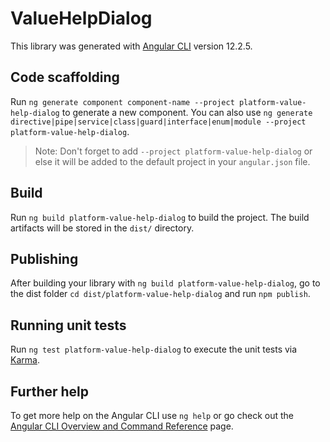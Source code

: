 # ValueHelpDialog

This library was generated with [Angular CLI](https://github.com/angular/angular-cli) version 12.2.5.

## Code scaffolding

Run `ng generate component component-name --project platform-value-help-dialog` to generate a new component. You can also use `ng generate directive|pipe|service|class|guard|interface|enum|module --project platform-value-help-dialog`.
> Note: Don't forget to add `--project platform-value-help-dialog` or else it will be added to the default project in your `angular.json` file. 

## Build

Run `ng build platform-value-help-dialog` to build the project. The build artifacts will be stored in the `dist/` directory.

## Publishing

After building your library with `ng build platform-value-help-dialog`, go to the dist folder `cd dist/platform-value-help-dialog` and run `npm publish`.

## Running unit tests

Run `ng test platform-value-help-dialog` to execute the unit tests via [Karma](https://karma-runner.github.io).

## Further help

To get more help on the Angular CLI use `ng help` or go check out the [Angular CLI Overview and Command Reference](https://angular.io/cli) page.
